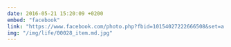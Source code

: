 ```yaml
---
date: 2016-05-21 15:20:09 +0200
embed: "facebook"
link: "https://www.facebook.com/photo.php?fbid=10154027222666508&set=a.10150300440191508.380722.561141507&type=3&theater"
img: "/img/life/00028_item.md.jpg"
---
```

